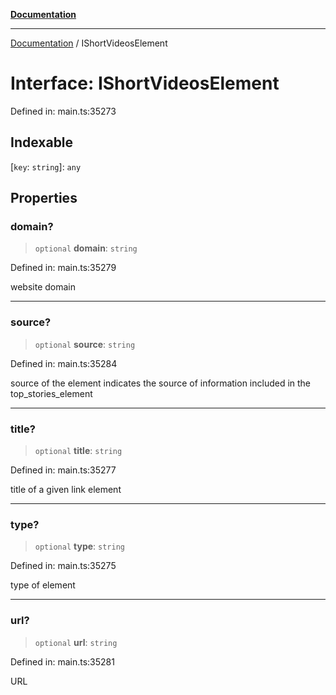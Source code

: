 [**Documentation**](../README.md)

***

[Documentation](../README.md) / IShortVideosElement

# Interface: IShortVideosElement

Defined in: main.ts:35273

## Indexable

\[`key`: `string`\]: `any`

## Properties

### domain?

> `optional` **domain**: `string`

Defined in: main.ts:35279

website domain

***

### source?

> `optional` **source**: `string`

Defined in: main.ts:35284

source of the element
indicates the source of information included in the top_stories_element

***

### title?

> `optional` **title**: `string`

Defined in: main.ts:35277

title of a given link element

***

### type?

> `optional` **type**: `string`

Defined in: main.ts:35275

type of element

***

### url?

> `optional` **url**: `string`

Defined in: main.ts:35281

URL
